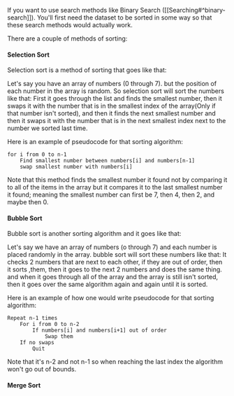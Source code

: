 If you want to use search methods like Binary Search
([[Searching#^binary-search]]). You'll first need the dataset to be sorted in some way so that these search methods would actually work.

There are a couple of methods of sorting:

#### **Selection Sort**

Selection sort is a method of sorting that goes like that:

Let's say you have an array of numbers (0 through 7). but the position of each number in the array is random. So selection sort will sort the numbers like that:
First it goes through the list and finds the smallest number, then it swaps it with the number that is in the smallest index of the array(Only if that number isn't sorted), and then it finds the next smallest number and then it swaps it with the number that is in the next smallest index next to the number we sorted last time.

Here is an example of pseudocode for that sorting algorithm:

```
for i from 0 to n-1
	Find smallest number between numbers[i] and numbers[n-1]
	swap smallest number with numbers[i]
```

Note that this method finds the smallest number it found not by comparing it  to all of the items in the array but it compares it to the last smallest number it found; meaning the smallest number can first be 7, then 4, then 2, and maybe then 0.


#### **Bubble Sort**

Bubble sort is another sorting algorithm and it goes like that:

Let's say we have an array of numbers (o through 7) and each number is placed randomly in the array. bubble sort will sort these numbers like that:
It checks 2 numbers that are next to each other, if they are out of order, then it sorts ,them, then it goes to the next 2 numbers and does the same thing. and when it goes through all of the array and the array is still isn't sorted, then it goes over the same algorithm again and again until it is sorted. 

Here is an example of how one would write pseudocode for that sorting algorithm:

```
Repeat n-1 times
    For i from 0 to n-2
        If numbers[i] and numbers[i+1] out of order
            Swap them
    If no swaps
        Quit
```

Note that it's n-2 and not n-1 so when reaching the last index the algorithm won't go out of bounds.
#### **Merge Sort**

